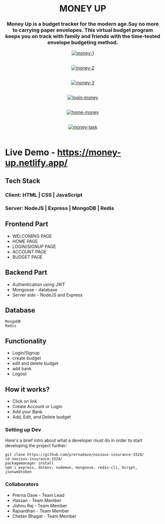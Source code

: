 

<h1 align="center">MONEY UP</h1>
<p align="center">
</p>



<h3 align="center" >Money Up is a budget tracker for the modern age.Say no more to carrying paper
                    envelopes. This virtual budget program keeps you on
                    track with family and friends with the time-tested envelope budgeting method.</h3>
            
<p align="center">
<a href="https://ibb.co/k28J0rm"><img src="https://i.ibb.co/hFWcHnY/money-1.png" alt="money-1" border="0"></a><br /><br />
</p>

<p align="center">
<a href="https://ibb.co/7gHdFmr"><img src="https://i.ibb.co/pWgBpF4/money-2.png" alt="money-2" border="0"></a><br /><br />
</p>

<p align="center">
<a href="https://ibb.co/PmNHPfn"><img src="https://i.ibb.co/ZLVDFkP/money-3.png" alt="money-3" border="0"></a><br /><br />
</p>

<p align="center">
<a href="https://ibb.co/41MW84N"><img src="https://i.ibb.co/GHk7WCP/login-money.png" alt="login-money" border="0"></a><br /><br />
</p>

<p align="center">
<a href="https://ibb.co/gyDFQPJ"><img src="https://i.ibb.co/NxLnfmK/home-money.png" alt="home-money" border="0"></a><br /><br />
</p>

<p align="center">
<a href="https://ibb.co/HK1BsQF"><img src="https://i.ibb.co/TwpYS5v/money-task.png" alt="money-task" border="0"></a><br /><br />
</p>

# Live Demo - https://money-up.netlify.app/

## Tech Stack

### Client: HTML | CSS | JavaScript
### Server: NodeJS | Express | MongoDB | Redis

## Frontend Part
 - WELCOMING PAGE
 - HOME PAGE
 - LOGIN/SIGNUP PAGE
 - ACCOUNT PAGE
 - BUDGET PAGE

## Backend Part
 - Authentication using JWT
 - Mongoose - database
 - Server side - NodeJS and Express

## Database 
```shell
MongoDB
Redis
```

## Functionality
- Login/Signup
- create budget
- edit and delete budget
- add bank 
- Logout

## How it works?
- Click on link
- Create Account or Login
- Add your Bank 
- Add, Edit, and Delete budget


### Setting up Dev

Here's a brief intro about what a developer must do in order to start developing
the project further:

```shell
git clone https://github.com/prernadave/noxious-insurance-3324/
cd noxious-insurance-3324/
packagemanager install
npm i express, dotenv, nodemon, mongoose, redis-cli, bcrypt, jsonwebtoken
```


### Collaborators
- Prerna Dave - Team Lead
- Hassan - Team Member
- Jishnu Raj - Team Member
- Rajvardhan - Team Member
- Chetan Bhagat - Team Member
